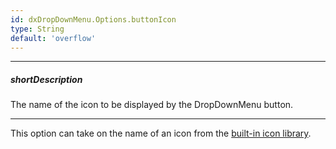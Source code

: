 ```yaml
---
id: dxDropDownMenu.Options.buttonIcon
type: String
default: 'overflow'
---
```

---
##### shortDescription
The name of the icon to be displayed by the DropDownMenu button.

---
This option can take on the name of an icon from the [built-in icon library](/Documentation/Guide/Themes_and_Styles/Icons/#Built-In_Icon_Library).